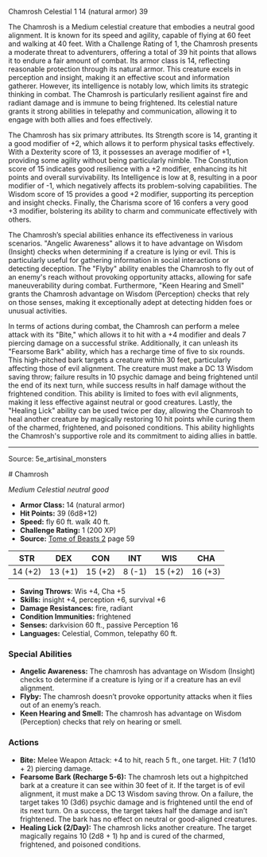 <MonsterName/>Chamrosh</MonsterName>
<CreatureType/>Celestial</CreatureType>
<CR/>1</CR>
<AC/>14 (natural armor)</AC>
<HP/>39</HP>
<summary>The Chamrosh is a Medium celestial creature that embodies a neutral good alignment. It is known for its speed and agility, capable of flying at 60 feet and walking at 40 feet. With a Challenge Rating of 1, the Chamrosh presents a moderate threat to adventurers, offering a total of 39 hit points that allows it to endure a fair amount of combat. Its armor class is 14, reflecting reasonable protection through its natural armor. This creature excels in perception and insight, making it an effective scout and information gatherer. However, its intelligence is notably low, which limits its strategic thinking in combat. The Chamrosh is particularly resilient against fire and radiant damage and is immune to being frightened. Its celestial nature grants it strong abilities in telepathy and communication, allowing it to engage with both allies and foes effectively.</summary>

<detail>

The Chamrosh has six primary attributes. Its Strength score is 14, granting it a good modifier of +2, which allows it to perform physical tasks effectively. With a Dexterity score of 13, it possesses an average modifier of +1, providing some agility without being particularly nimble. The Constitution score of 15 indicates good resilience with a +2 modifier, enhancing its hit points and overall survivability. Its Intelligence is low at 8, resulting in a poor modifier of -1, which negatively affects its problem-solving capabilities. The Wisdom score of 15 provides a good +2 modifier, supporting its perception and insight checks. Finally, the Charisma score of 16 confers a very good +3 modifier, bolstering its ability to charm and communicate effectively with others.

The Chamrosh’s special abilities enhance its effectiveness in various scenarios. "Angelic Awareness" allows it to have advantage on Wisdom (Insight) checks when determining if a creature is lying or evil. This is particularly useful for gathering information in social interactions or detecting deception. The "Flyby" ability enables the Chamrosh to fly out of an enemy's reach without provoking opportunity attacks, allowing for safe maneuverability during combat. Furthermore, "Keen Hearing and Smell" grants the Chamrosh advantage on Wisdom (Perception) checks that rely on those senses, making it exceptionally adept at detecting hidden foes or unusual activities.

In terms of actions during combat, the Chamrosh can perform a melee attack with its "Bite," which allows it to hit with a +4 modifier and deals 7 piercing damage on a successful strike. Additionally, it can unleash its "Fearsome Bark" ability, which has a recharge time of five to six rounds. This high-pitched bark targets a creature within 30 feet, particularly affecting those of evil alignment. The creature must make a DC 13 Wisdom saving throw; failure results in 10 psychic damage and being frightened until the end of its next turn, while success results in half damage without the frightened condition. This ability is limited to foes with evil alignments, making it less effective against neutral or good creatures. Lastly, the "Healing Lick" ability can be used twice per day, allowing the Chamrosh to heal another creature by magically restoring 10 hit points while curing them of the charmed, frightened, and poisoned conditions. This ability highlights the Chamrosh's supportive role and its commitment to aiding allies in battle.</detail>



---

Source: 5e_artisinal_monsters

<statblock>
# Chamrosh

*Medium* *Celestial* *neutral good*

- **Armor Class:** 14 (natural armor)
- **Hit Points:** 39 (6d8+12)
- **Speed:** fly 60 ft. walk 40 ft.
- **Challenge Rating:** 1 (200 XP)
- **Source:** [Tome of Beasts 2](https://koboldpress.com/kpstore/product/tome-of-beasts-2-for-5th-edition) page 59

| STR | DEX | CON | INT | WIS | CHA |
| --- | --- | --- | --- | --- | --- |
| 14 (+2) | 13 (+1) | 15 (+2) | 8 (-1) | 15 (+2) | 16 (+3) |

- **Saving Throws**: Wis +4, Cha +5
- **Skills:** insight +4, perception +6, survival +6
- **Damage Resistances:** fire, radiant
- **Condition Immunities:** frightened
- **Senses:** darkvision 60 ft., passive Perception 16
- **Languages:** Celestial, Common, telepathy 60 ft.

### Special Abilities

- **Angelic Awareness:** The chamrosh has advantage on Wisdom (Insight) checks to determine if a creature is lying or if a creature has an evil alignment.
- **Flyby:** The chamrosh doesn’t provoke opportunity attacks when it flies out of an enemy’s reach.
- **Keen Hearing and Smell:** The chamrosh has advantage on Wisdom (Perception) checks that rely on hearing or smell.

### Actions

- **Bite:** Melee Weapon Attack: +4 to hit, reach 5 ft., one target. Hit: 7 (1d10 + 2) piercing damage.
- **Fearsome Bark (Recharge 5-6):** The chamrosh lets out a highpitched bark at a creature it can see within 30 feet of it. If the target is of evil alignment, it must make a DC 13 Wisdom saving throw. On a failure, the target takes 10 (3d6) psychic damage and is frightened until the end of its next turn. On a success, the target takes half the damage and isn’t frightened. The bark has no effect on neutral or good-aligned creatures.
- **Healing Lick (2/Day):** The chamrosh licks another creature. The target magically regains 10 (2d8 + 1) hp and is cured of the charmed, frightened, and poisoned conditions.


</statblock>


